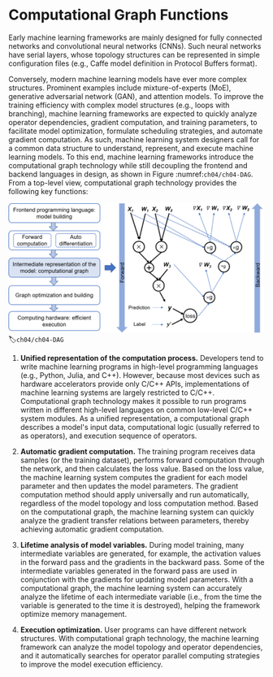 # Computational Graph Functions

Early machine learning frameworks are mainly designed for fully
connected networks and convolutional neural networks (CNNs). Such neural
networks have serial layers, whose topology structures can be
represented in simple configuration files (e.g., Caffe model definition
in Protocol Buffers format).

Conversely, modern machine learning models have ever more complex
structures. Prominent examples include mixture-of-experts (MoE),
generative adversarial network (GAN), and attention models. To improve
the training efficiency with complex model structures (e.g., loops with
branching), machine learning frameworks are expected to quickly analyze
operator dependencies, gradient computation, and training parameters, to
facilitate model optimization, formulate scheduling strategies, and
automate gradient computation. As such, machine learning system
designers call for a common data structure to understand, represent, and
execute machine learning models. To this end, machine learning
frameworks introduce the computational graph technology while still
decoupling the frontend and backend languages in design, as shown in
Figure :numref:`ch04/ch04-DAG`. From a top-level view, computational
graph technology provides the following key functions:

![Computational graph--basedarchitecture](../img/ch04/graph.png)
:label:`ch04/ch04-DAG`

1.  **Unified representation of the computation process.** Developers
    tend to write machine learning programs in high-level programming
    languages (e.g., Python, Julia, and C++). However, because most
    devices such as hardware accelerators provide only C/C++ APIs,
    implementations of machine learning systems are largely restricted
    to C/C++. Computational graph technology makes it possible to run
    programs written in different high-level languages on common
    low-level C/C++ system modules. As a unified representation, a
    computational graph describes a model's input data, computational
    logic (usually referred to as operators), and execution sequence of
    operators.

2.  **Automatic gradient computation.** The training program receives
    data samples (or the training dataset), performs forward computation
    through the network, and then calculates the loss value. Based on
    the loss value, the machine learning system computes the gradient
    for each model parameter and then updates the model parameters. The
    gradient computation method should apply universally and run
    automatically, regardless of the model topology and loss computation
    method. Based on the computational graph, the machine learning
    system can quickly analyze the gradient transfer relations between
    parameters, thereby achieving automatic gradient computation.

3.  **Lifetime analysis of model variables.** During model training,
    many intermediate variables are generated, for example, the
    activation values in the forward pass and the gradients in the
    backward pass. Some of the intermediate variables generated in the
    forward pass are used in conjunction with the gradients for updating
    model parameters. With a computational graph, the machine learning
    system can accurately analyze the lifetime of each intermediate
    variable (i.e., from the time the variable is generated to the time
    it is destroyed), helping the framework optimize memory management.

4.  **Execution optimization.** User programs can have different network
    structures. With computational graph technology, the machine
    learning framework can analyze the model topology and operator
    dependencies, and it automatically searches for operator parallel
    computing strategies to improve the model execution efficiency.
